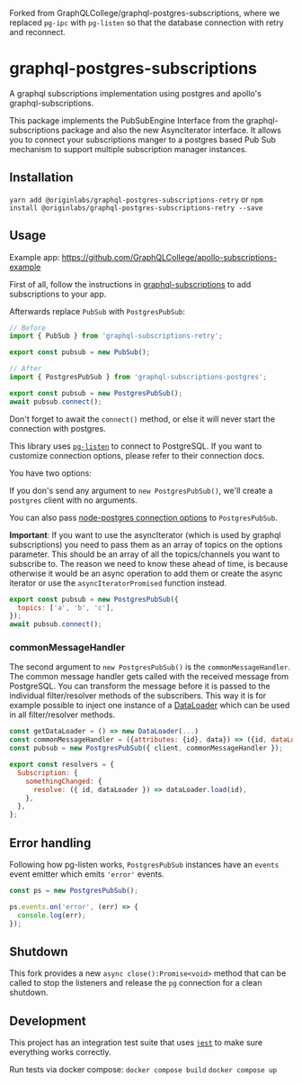 Forked from GraphQLCollege/graphql-postgres-subscriptions, where we replaced `pg-ipc` with `pg-listen` so that the database connection with retry and reconnect.

# graphql-postgres-subscriptions

A graphql subscriptions implementation using postgres and apollo's graphql-subscriptions.

This package implements the PubSubEngine Interface from the graphql-subscriptions package and also the new AsyncIterator interface. It allows you to connect your subscriptions manger to a postgres based Pub Sub mechanism to support multiple subscription manager instances.

## Installation

`yarn add @originlabs/graphql-postgres-subscriptions-retry` or `npm install @originlabs/graphql-postgres-subscriptions-retry --save`

## Usage

Example app: https://github.com/GraphQLCollege/apollo-subscriptions-example

First of all, follow the instructions in [graphql-subscriptions](https://github.com/apollographql/graphql-subscriptions) to add subscriptions to your app.

Afterwards replace `PubSub` with `PostgresPubSub`:

```js
// Before
import { PubSub } from 'graphql-subscriptions-retry';

export const pubsub = new PubSub();
```

```js
// After
import { PostgresPubSub } from 'graphql-subscriptions-postgres';

export const pubsub = new PostgresPubSub();
await pubsub.connect();
```

Don't forget to await the `connect()` method, or else it will never start the connection with postgres.

This library uses [`pg-listen`](https://www.npmjs.com/package/pg-listen) to connect to PostgreSQL. If you want to customize connection options, please refer to their connection docs.

You have two options:

If you don's send any argument to `new PostgresPubSub()`, we'll create a `postgres` client with no arguments.

You can also pass [node-postgres connection options](https://node-postgres.com/features/connecting#programmatic) to `PostgresPubSub`.

**Important**: If you want to use the asyncIterator (which is used by graphql subscriptions) you need to pass them as an array of topics on the options parameter. This should be an array of all the topics/channels you want to subscribe to. The reason we need to know these ahead of time, is because otherwise it would be an async operation to add them or create the async iterator or use the `asyncIteratorPromised` function instead.

```js
export const pubsub = new PostgresPubSub({
  topics: ['a', 'b', 'c'],
});
await pubsub.connect();
```

### commonMessageHandler

The second argument to `new PostgresPubSub()` is the `commonMessageHandler`. The common message handler gets called with the received message from PostgreSQL.
You can transform the message before it is passed to the individual filter/resolver methods of the subscribers.
This way it is for example possible to inject one instance of a [DataLoader](https://github.com/facebook/dataloader) which can be used in all filter/resolver methods.

```javascript
const getDataLoader = () => new DataLoader(...)
const commonMessageHandler = ({attributes: {id}, data}) => ({id, dataLoader: getDataLoader()})
const pubsub = new PostgresPubSub({ client, commonMessageHandler });
```

```javascript
export const resolvers = {
  Subscription: {
    somethingChanged: {
      resolve: ({ id, dataLoader }) => dataLoader.load(id),
    },
  },
};
```

## Error handling

Following how pg-listen works, `PostgresPubSub` instances have an `events` event emitter which emits `'error'` events.

```js
const ps = new PostgresPubSub();

ps.events.on('error', (err) => {
  console.log(err);
});
```

## Shutdown

This fork provides a new `async close():Promise<void>` method that can be called to stop the listeners and release the `pg` connection for a clean shutdown.

## Development

This project has an integration test suite that uses [`jest`](https://facebook.github.io/jest/) to make sure everything works correctly.

Run tests via docker compose:
`docker compose build`
`docker compose up`
